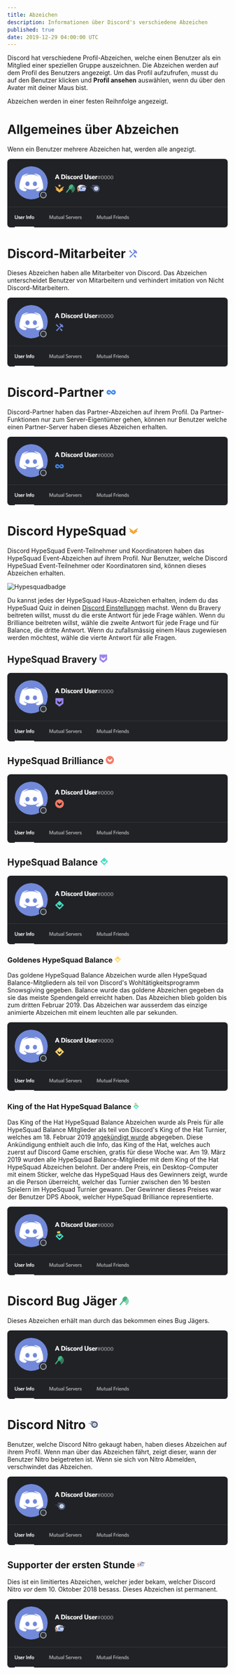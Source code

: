 ```yaml
---
title: Abzeichen
description: Informationen über Discord's verschiedene Abzeichen
published: true
date: 2019-12-29 04:00:00 UTC
---
```


Discord hat verschiedene Profil-Abzeichen, welche einen Benutzer als ein Mitglied einer speziellen Gruppe auszeichnen. Die Abzeichen werden auf dem Profil des Benutzers angezeigt. Um das Profil aufzufrufen, musst du auf den Benutzer klicken und  **Profil ansehen** auswählen, wenn du über den Avater mit deiner Maus bist.

Abzeichen werden in einer festen Reihnfolge angezeigt.

# Allgemeines über Abzeichen
Wenn ein Benutzer mehrere Abzeichen hat, werden alle angezigt.

![Generalbadges](/uploads/badges/generalbadges.png "Eine genereller Überblick der Abzeichen")

# Discord-Mitarbeiter <img src="/uploads/icons/discord-staff.png" alt="discord-mitarbeiter" width="21" height="21"/>
Dieses Abzeichen haben alle Mitarbeiter von Discord. Das Abzeichen unterscheidet Benutzer von Mitarbeitern und verhindert imitation von Nicht Discord-Mitarbeitern.

![Staffbadge](/uploads/badges/newstaffbadge.png "Das Abzeichen eines Mitarbeiters")

# Discord-Partner <img src="/uploads/icons/partner.png" alt="partner" width="21" height="21"/>
Discord-Partner haben das Partner-Abzeichen auf ihrem Profil. Da Partner-Funktionen nur zum Server-Eigentümer gehen, können nur Benutzer welche einen Partner-Server haben dieses Abzeichen erhalten.

![Newpartnerbadge](/uploads/badges/newpartnerbadge.png "Ein Discord Partner Abzeichen")

# Discord HypeSquad <img src="/uploads/icons/hypesquad.png" alt="hypesquad" width="21" height="21"/>
Discord HypeSquad Event-Teilnehmer und Koordinatoren haben das HypeSquad Event-Abzeichen auf ihrem Profil. Nur Benutzer, welche Discord HypeSuad Event-Teilnehmer oder Koordinatoren sind, können dieses Abzeichen erhalten.

![Hypesquadbadge](/uploads/uploads/badges/newhypesquadbadge.png "Das HypeSquad Abzeichen")

Du kannst jedes der HypeSquad Haus-Abzeichen erhalten, indem du das HypeSuad Quiz in deinen [Discord Einstellungen](https://discordapp.com/settings/hypesquad-online) machst. Wenn du Bravery beitreten willst, musst du die erste Antwort für jede Frage wählen. Wenn du Brilliance beitreten willst, wähle die zweite Antwort für jede Frage und für Balance, die dritte Antwort. Wenn du zufallsmässig einem Haus zugewiesen werden möchtest, wähle die vierte Antwort für alle Fragen.

## HypeSquad Bravery <img src="/uploads/icons/hs-bravery.png" alt="hs-bravery" width="19" height="19"/>

![HypeSquadbravery](/uploads/badges/hypesquadbravery.png "HypeSquad Bravery Abzeichen")

## HypeSquad Brilliance <img src="/uploads/icons/hs-brilliance.png" alt="hs-brilliance" width="19" height="19"/>

![HypeSquadbrilliance](/uploads/badges/hypesquadbrilliance.png "HypeSquad Brilliance Abzeichen")

## HypeSquad Balance <img src="/uploads/icons/hs-balance.png" alt="hs-balance" width="19" height="19"/>

![HypeSquadbalance](/uploads/badges/hypesquadbalance.png "HypeSquad Balance Abzeichen")

### Goldenes HypeSquad Balance <img src="/uploads/icons/snowsgiving-balance.png" alt="snowsgiving-balance" width="15" height="15"/>
Das goldene HypeSquad Balance Abzeichen wurde allen HypeSquad Balance-Mitgliedern als teil von Discord's Wohltätigkeitsprogramm Snowsgiving gegeben. Balance wurde das goldene Abzeichen gegeben da sie das meiste Spendengeld erreicht haben. Das Abzeichen blieb golden bis zum dritten Februar 2019. Das Abzeichen war ausserdem das einzige animierte Abzeichen mit einem leuchten alle par sekunden.

![Gold Balance](/uploads/badges/gold-balance.png "Goldene Balance")

### King of the Hat HypeSquad Balance <img src="/uploads/icons/koth-balance.png" alt="koth-balance" width="15" height="15"/>
Das King of the Hat HypeSquad Balance Abzeichen wurde als Preis für alle HypeSquad Balance Mitglieder als teil von Discord's King of the Hat Turnier, welches am 18. Februar 2019 [angekündigt wurde](https://medium.com/king-of-the-hat/hat-is-free-this-week-and-this-week-only-v-f9fa0987688b) abgegeben. Diese Ankündigung enthielt auch die Info, das King of the Hat, welches auch zuerst auf Discord Game erschien, gratis für diese Woche war. Am 19. März 2019 wurden alle HypeSquad Balance-Mitglieder mit dem King of the Hat HypeSquad Abzeichen belohnt. Der andere Preis, ein Desktop-Computer mit einem Sticker, welche das HypeSquad Haus des Gewinners zeigt, wurde an die Person überreicht, welcher das Turnier zwischen den 16 besten Spielern im HypeSquad Turnier gewann. Der Gewinner dieses Preises war der Benutzer DPS Abook, welcher HypeSquad Brilliance representierte.

![Crown Balance](/uploads/badges/crown-balance.png "Krone Balance")

# Discord Bug Jäger <img src="/uploads/icons/bug-hunter.png" alt="bug-jäger" width="21" height="21"/>
Dieses Abzeichen erhält man durch das bekommen eines Bug Jägers.

![Bughunterbadge](/uploads/badges/bughunterbadge.png "Ein Discord Bug Jäger Abzeichen")

# Discord Nitro <img src="/uploads/icons/nitro.png" alt="nitro" width="21" height="21"/>
Benutzer, welche Discord Nitro gekaugt haben, haben dieses Abzeichen auf ihrem Profil. Wenn man über das Abzeichen fährt, zeigt dieser, wann der Benutzer Nitro beigetreten ist. Wenn sie sich von Nitro Abmelden, verschwindet das Abzeichen.

![Nitrobadge](/uploads/badges/newnitrobadge.png "Ein Discord Nitro Abzeichen")

## Supporter der ersten Stunde <img src="/uploads/icons/early-supporter.png" alt="early-supporter" width="19" height="19"/>
Dies ist ein limitiertes Abzeichen, welcher jeder bekam, welcher Discord Nitro *vor* dem 10. Oktober 2018 besass. Dieses Abzeichen ist permanent.

![Nitroearlysupporterbadge](/uploads/badges/nitroearlysupporterbadge.png "Supporter der ersten Stunde Abzeichen") 
